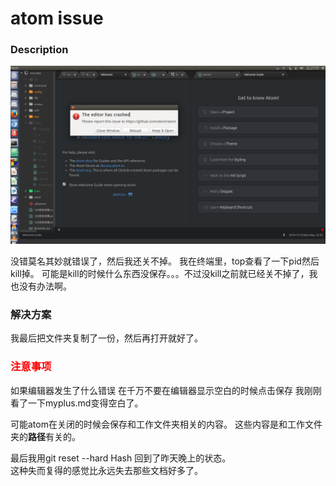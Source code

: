 # atom issue

### Description
![issue](/images/issue/editor_crashed.png)

没错莫名其妙就错误了，然后我还关不掉。
我在终端里，top查看了一下pid然后kill掉。
可能是kill的时候什么东西没保存。。。不过没kill之前就已经关不掉了，我也没有办法啊。

### 解决方案
我最后把文件夹复制了一份，然后再打开就好了。

### <font color = red >注意事项</font>
如果编辑器发生了什么错误
在千万不要在编辑器显示空白的时候点击保存
我刚刚看了一下myplus.md变得空白了。

可能atom在关闭的时候会保存和工作文件夹相关的内容。
这些内容是和工作文件夹的**路径**有关的。

最后我用git reset --hard Hash
回到了昨天晚上的状态。<br/>
这种失而复得的感觉比永远失去那些文档好多了。





